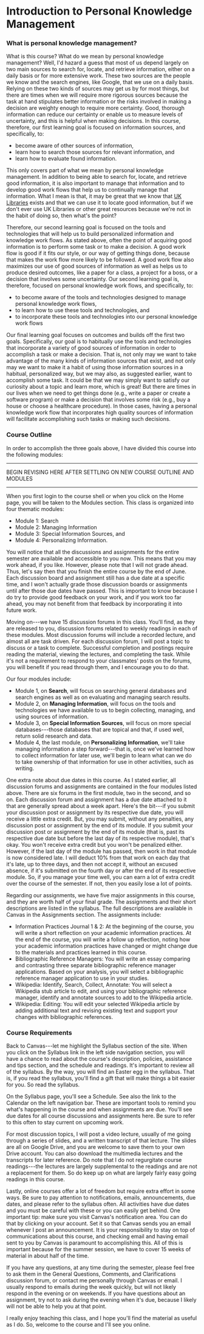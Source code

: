 # Introduction to Personal Knowledge Management

### What is personal knowledge management?

What is this course? What do we mean by personal knowledge management? Well,
I'd hazard a guess that most of us depend largely on two main sources to search
for, locate, and retrieve information, either on a daily basis or for more
extensive work. These two sources are the people we know and the search
engines, like Google, that we use on a daily basis. Relying on these two kinds
of sources may get us by for most things, but there are times when we will
require more rigorous sources because the task at hand stipulates better
information or the risks involved in making a decision are weighty enough to
require more certainty. Good, thorough information can reduce our certainty or
enable us to measure levels of uncertainty, and this is helpful when making
decisions. In this course, therefore, our first learning goal is focused on
information sources, and specifically, to:

- become aware of other sources of information,
- learn how to search those sources for relevant information, and
- learn how to evaluate found information.

This only covers part of what we mean by personal knowledge management. In
addition to being able to search for, locate, and retrieve good information, it
is also important to manage that information and to develop good work flows
that help us to continually manage that information. What I mean is that, it
may be great that we know that [UK Libraries][uklibraries] exists and that we
can use it to locate good information, but if we don't ever use UK Libraries or
other great resources because we're not in the habit of doing so, then what's
the point?

Therefore, our second learning goal is focused on the tools and technologies
that will help us to build personalized information and knowledge work flows.
As stated above, often the point of acquiring good information is to perform
some task or to make a decision. A good work flow is good if it fits our style,
or our way of getting things done, because that makes the work flow more likely
to be followed. A good work flow also maximizes our use of good sources of
information as well as helps us to produce desired outcomes, like a paper for a
class, a project for a boss, or a decision that involves some uncertainty. Our
second learning goal is, therefore, focused on personal knowledge work flows,
and specifically, to: 

- to become aware of the tools and technologies designed to manage personal
  knowledge work flows,
- to learn how to use these tools and technologies, and
- to incorporate these tools and technologies into our personal knowledge work
  flows

Our final learning goal focuses on outcomes and builds off the first two goals.
Specifically, our goal is to habitually use the tools and technologies that
incorporate a variety of good sources of information in order to accomplish a
task or make a decision. That is, not only may we want to take advantage of the
many kinds of information sources that exist, and not only may we want to make
it a habit of using those information sources in a habitual, personalized way,
but we may also, as suggested earlier, want to accomplish some task. It could
be that we may simply want to satisfy our curiosity about a topic and learn
more, which is great! But there are times in our lives when we need to get
things done (e.g., write a paper or create a software program) or make a
decision that involves some risk (e.g., buy a house or choose a healthcare
procedure). In those cases, having a personal knowledge work flow that
incorporates high quality sources of information will facilitate accomplishing
such tasks or making such decisions.

### Course Outline

In order to accomplish the three goals above, I have divided this course into
the following modules: 

************************************************************************
  BEGIN REVISING HERE AFTER SETTLING ON NEW COURSE OUTLINE AND MODULES  
************************************************************************



When you first login to the course shell or when you click on the Home page,
you will be taken to the Modules section. This class is organized into four
thematic modules:

* Module 1: Search
* Module 2: Managing Information
* Module 3: Special Information Sources, and
* Module 4: Personalizing Information.

You will notice that all the discussions and assignments for the entire
semester are available and accessible to you now. This means that you may work
ahead, if you like. However, please note that I will not grade ahead. Thus,
let's say then that you finish the entire course by the end of June. Each
discussion board and assignment still has a due date at a specific time, and
I won't actually grade those discussion boards or assignments until after those
due dates have passed. This is important to know because I do try to provide
good feedback on your work, and if you work too far ahead, you may not benefit
from that feedback by incorporating it into future work.

Moving on---we have 15 discussion forums in this class. You'll find, as they
are released to you, discussion forums related to weekly readings in each of
these modules. Most discussion forums will include a recorded lecture, and
almost all are task driven. For each discussion forum, I will post a topic to
discuss or a task to complete. Successful completion and postings require
reading the material, viewing the lectures, and completing the task. While it's
not a requirement to respond to your classmates' posts on the forums, you will
benefit if you read through them, and I encourage you to do that.

Our four modules include:

- Module 1, on **Search**, will focus on searching general databases and search
  engines as well as on evaluating and managing search results.
- Module 2, on **Managing Information**, will focus on the tools and
  technologies we have available to us to begin collecting, managing, and using
  sources of information.
- Module 3, on **Special Information Sources**, will focus on more special
  databases---those databases that are topical and that, if used well, return
  solid research and data.
- Module 4, the last module, on **Personalizing Information**, we'll take
  managing information a step forward---that is, once we've learned how to
  collect information for later use, we'll begin to learn what can we do to
  take ownership of that information for use in other activities, such as
  writing.

One extra note about due dates in this course. As I stated earlier, all
discussion forums and assignments are contained in the four modules listed
above. There are six forums in the first module, two in the second, and so on.
Each discussion forum and assignment has a due date attached to it that are
generally spread about a week apart. Here's the bit---if you submit your
discussion post or assignment by its respective due date, you will receive
a little extra credit. But, you may submit, without any penalties, any
discussion post or assignment by the end of its module. If you submit your
discussion post or assignment by the end of its module (that is, past its
respective due date but before the last day of its respective module), that's
okay. You won't receive extra credit but you won't be penalized either.
However, if the last day of the module has passed, then work in that module is
now considered late. I will deduct 10% from that work on each day that it's
late, up to three days, and then not accept it, without an excused absence, if
it's submitted on the fourth day or after the end of its respective module. So,
if you manage your time well, you can earn a lot of extra credit over the
course of the semester. If not, then you easily lose a lot of points.

Regarding our assignments, we have five major assignments in this course, and
they are worth half of your final grade. The assignments and their short
descriptions are listed in the syllabus. The full descriptions are available in
Canvas in the Assignments section. The assignments include:

- Information Practices Journal 1 & 2: At the beginning of the course, you 
  will write a short reflection on your academic information practices. At the
  end of the course, you will write a follow up reflection, noting how your
  academic information practices have changed or might change due to the
  materials and practices learned in this course.
- Bibliographic Reference Managers: You will write an essay comparing and
  contrasting three separate bibliographic reference manager applications.
  Based on your analysis, you will select a bibliographic reference manager
  application to use in your studies.
- Wikipedia: Identify, Search, Collect, Annotate: You will select a Wikipedia 
  stub article to edit, and using your bibliographic reference manager,
  identify and annotate sources to add to the Wikipedia article.
- Wikipedia: Editing: You will edit your selected Wikipedia article by 
  adding additional text and revising existing text and support your changes
  with bibliographic references.

### Course Requirements

Back to Canvas---let me highlight the Syllabus section of the site. When you
click on the Syllabus link in the left side navigation section, you will have
a chance to read about the course's description, policies, assistance and tips
section, and the schedule and readings. It's important to review all of the
syllabus. By the way, you will find an Easter egg in the syllabus. That is, if
you read the syllabus, you'll find a gift that will make things a bit easier
for you. So read the syllabus.

On the Syllabus page, you'll see a Schedule. See also the link to the Calendar
on the left navigation bar. These are important tools to remind you what's
happening in the course and when assignments are due. You'll see due dates for
all course discussions and assignments here. Be sure to refer to this often to
stay current on upcoming work.

For most discussion topics, I will post a video lecture, usually of me going
through a series of slides, and a written transcript of that lecture. The
slides are all on Google Drive, and you are welcome to save them to your own
Drive account. You can also download the multimedia lectures and the
transcripts for later reference. Do note that I do not regurgitate course
readings---the lectures are largely supplemental to the readings and are not
a replacement for them. So do keep up on what are largely fairly easy going
readings in this course.

Lastly, online courses offer a lot of freedom but require extra effort in some
ways. Be sure to pay attention to notifications, emails, announcements, due
dates, and please refer to the syllabus often. All activities have due dates
and you must be careful with these or you can easily get behind. One important
tip: make sure you visit Canvas's notification area. You can do that by
clicking on your account. Set it so that Canvas sends you an email whenever
I post an announcement. It is your responsibility to stay on top of
communications about this course, and checking email and having email sent to
you by Canvas is paramount to accomplishing this. All of this is important
because for the summer session, we have to cover 15 weeks of material in about
half of the time.

If you have any questions, at any time during the semester, please feel free to
ask them in the General Questions, Comments, and Clarifications discussion
forum, or contact me personally through Canvas or email. I usually respond to
emails during the week quickly, but will not likely respond in the evening or
on weekends. If you have questions about an assignment, try not to ask during
the evening when it's due, because I likely will not be able to help you at
that point. 

I really enjoy teaching this class, and I hope you'll find the material as
useful as I do. So, welcome to the course and I'll see you online.

[uklibraries]:https://libraries.uky.edu/
